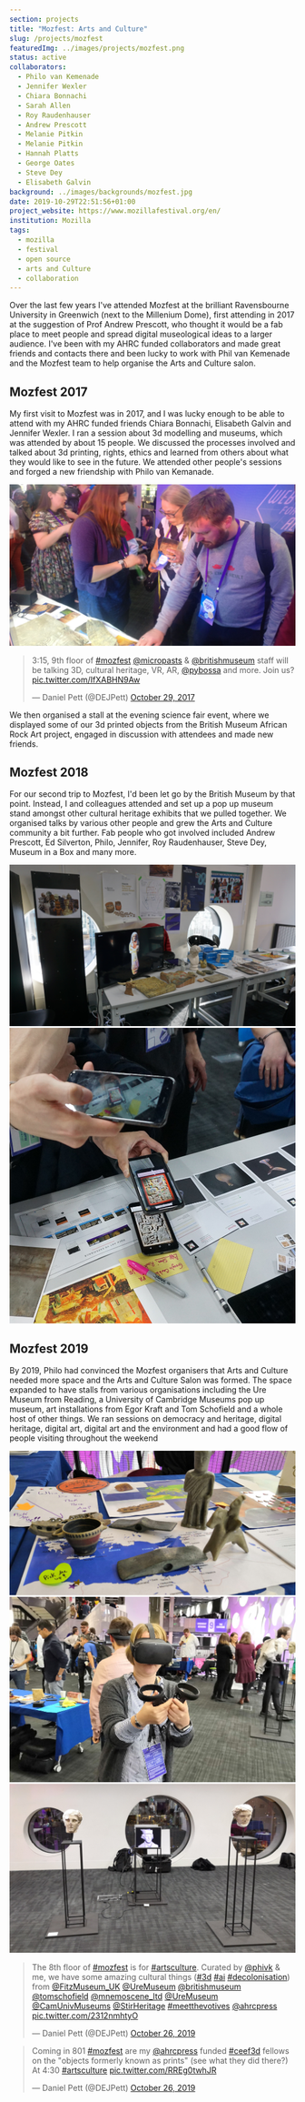 ```yaml
---
section: projects
title: "Mozfest: Arts and Culture"
slug: /projects/mozfest
featuredImg: ../images/projects/mozfest.png
status: active
collaborators:
  - Philo van Kemenade
  - Jennifer Wexler
  - Chiara Bonnachi
  - Sarah Allen
  - Roy Raudenhauser
  - Andrew Prescott
  - Melanie Pitkin
  - Melanie Pitkin
  - Hannah Platts
  - George Oates
  - Steve Dey
  - Elisabeth Galvin
background: ../images/backgrounds/mozfest.jpg
date: 2019-10-29T22:51:56+01:00
project_website: https://www.mozillafestival.org/en/
institution: Mozilla
tags: 
  - mozilla
  - festival
  - open source
  - arts and Culture
  - collaboration
---
```

Over the last few years I've attended Mozfest at the brilliant Ravensbourne University in Greenwich (next to the Millenium Dome), first attending 
in 2017 at the suggestion of Prof Andrew Prescott, who thought it would be a fab place to meet people 
and spread digital museological ideas to a larger audience. I've been with my AHRC funded collaborators 
and made great friends and contacts there and been lucky to work with Phil van Kemenade and the Mozfest team to help
organise the Arts and Culture salon. 

## Mozfest 2017 

My first visit to Mozfest was in 2017, and I was lucky enough to be able to attend with my AHRC funded friends
Chiara Bonnachi, Elisabeth Galvin and Jennifer Wexler. I ran a session about 3d modelling and museums, which was attended by about 
15 people. We discussed the processes involved and talked about 3d printing, rights, ethics and learned 
from others about what they would like to see in the future. We attended other people's sessions and forged a new 
friendship with Philo van Kemanade.

![Science fair and the BM Rock Art project 2017](../images/2018/10/science.jpg)

<blockquote class="twitter-tweet"><p lang="en" dir="ltr">3:15, 9th floor of <a href="https://twitter.com/hashtag/mozfest?src=hash&amp;ref_src=twsrc%5Etfw">#mozfest</a> <a href="https://twitter.com/MicroPasts?ref_src=twsrc%5Etfw">@micropasts</a> &amp; <a href="https://twitter.com/britishmuseum?ref_src=twsrc%5Etfw">@britishmuseum</a> staff will be talking 3D, cultural heritage, VR, AR, <a href="https://twitter.com/PyBossa?ref_src=twsrc%5Etfw">@pybossa</a> and more. Join us? <a href="https://t.co/IfXABHN9Aw">pic.twitter.com/IfXABHN9Aw</a></p>&mdash; Daniel Pett (@DEJPett) <a href="https://twitter.com/DEJPett/status/924577542933241856?ref_src=twsrc%5Etfw">October 29, 2017</a></blockquote>

We then organised a stall at the evening science fair event, where we displayed some of our 3d printed objects from the British
Museum African Rock Art project, engaged in discussion with attendees and made new friends. 

## Mozfest 2018

For our second trip to Mozfest, I'd been let go by the British Museum by that point. Instead, I and colleagues
attended and set up a pop up museum stand amongst other cultural heritage exhibits that we pulled together. We organised 
talks by various other people and grew the Arts and Culture community a bit further. Fab people who got involved included
Andrew Prescott, Ed Silverton, Philo, Jennifer, Roy Raudenhauser, Steve Dey, Museum in a Box and many more. 

![The pop up museum stand at Mozfest 2018](../images/2018/10/DSC01556.jpg)
![Roy's recolouring app in use at Mozfest 2018](../images/2018/10/recolour.jpg)

## Mozfest 2019

By 2019, Philo had convinced the Mozfest organisers that Arts and Culture needed more space and the Arts and Culture Salon
was formed. The space expanded to have stalls from various organisations including the Ure Museum from Reading, a University of 
Cambridge Museums pop up museum, art installations from Egor Kraft and Tom Schofield and a whole host of other things. We ran 
sessions on democracy and heritage, digital heritage, digital art, digital art and the environment and had a good flow of people visiting
throughout the weekend

![Pop up museum at Mozfest 2019](../images/2018/10/popup.jpg)
![Hannah Platts using VR at Mozfest 2019](../images/2018/10/vr.jpg)
![Egor's installation at Mozfest 2019](../images/2018/10/installation.jpg)

<blockquote class="twitter-tweet"><p lang="en" dir="ltr">The 8th floor of <a href="https://twitter.com/hashtag/mozfest?src=hash&amp;ref_src=twsrc%5Etfw">#mozfest</a> is for <a href="https://twitter.com/hashtag/artsculture?src=hash&amp;ref_src=twsrc%5Etfw">#artsculture</a>. Curated by <a href="https://twitter.com/phivk?ref_src=twsrc%5Etfw">@phivk</a> &amp; me, we have some amazing cultural things (<a href="https://twitter.com/hashtag/3d?src=hash&amp;ref_src=twsrc%5Etfw">#3d</a> <a href="https://twitter.com/hashtag/ai?src=hash&amp;ref_src=twsrc%5Etfw">#ai</a> <a href="https://twitter.com/hashtag/decolonisation?src=hash&amp;ref_src=twsrc%5Etfw">#decolonisation</a>) from <a href="https://twitter.com/FitzMuseum_UK?ref_src=twsrc%5Etfw">@FitzMuseum_UK</a> <a href="https://twitter.com/UreMuseum?ref_src=twsrc%5Etfw">@UreMuseum</a> <a href="https://twitter.com/britishmuseum?ref_src=twsrc%5Etfw">@britishmuseum</a> <a href="https://twitter.com/tomschofield?ref_src=twsrc%5Etfw">@tomschofield</a> <a href="https://twitter.com/mnemoscene_ltd?ref_src=twsrc%5Etfw">@mnemoscene_ltd</a> <a href="https://twitter.com/UreMuseum?ref_src=twsrc%5Etfw">@UreMuseum</a> <a href="https://twitter.com/CamUnivMuseums?ref_src=twsrc%5Etfw">@CamUnivMuseums</a> <a href="https://twitter.com/StirHeritage?ref_src=twsrc%5Etfw">@StirHeritage</a> <a href="https://twitter.com/hashtag/meetthevotives?src=hash&amp;ref_src=twsrc%5Etfw">#meetthevotives</a> <a href="https://twitter.com/ahrcpress?ref_src=twsrc%5Etfw">@ahrcpress</a> <a href="https://t.co/2312nmhtyO">pic.twitter.com/2312nmhtyO</a></p>&mdash; Daniel Pett (@DEJPett) <a href="https://twitter.com/DEJPett/status/1188032904024248320?ref_src=twsrc%5Etfw">October 26, 2019</a></blockquote>
<blockquote class="twitter-tweet"><p lang="en" dir="ltr">Coming in 801 <a href="https://twitter.com/hashtag/mozfest?src=hash&amp;ref_src=twsrc%5Etfw">#mozfest</a> are my <a href="https://twitter.com/ahrcpress?ref_src=twsrc%5Etfw">@ahrcpress</a> funded <a href="https://twitter.com/hashtag/ceef3d?src=hash&amp;ref_src=twsrc%5Etfw">#ceef3d</a> fellows on the &quot;objects formerly known as prints&quot; (see what they did there?) At 4:30 <a href="https://twitter.com/hashtag/artsculture?src=hash&amp;ref_src=twsrc%5Etfw">#artsculture</a> <a href="https://t.co/RREg0twhJR">pic.twitter.com/RREg0twhJR</a></p>&mdash; Daniel Pett (@DEJPett) <a href="https://twitter.com/DEJPett/status/1188114540350885889?ref_src=twsrc%5Etfw">October 26, 2019</a></blockquote> 